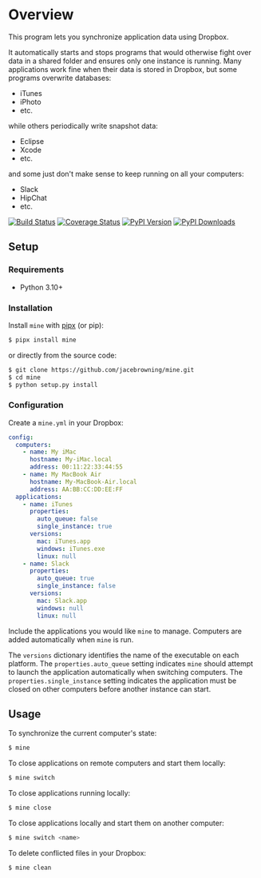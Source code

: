 # Overview

This program lets you synchronize application data using Dropbox.

It automatically starts and stops programs that would otherwise fight over data in a shared folder and ensures only one instance is running. Many applications work fine when their data is stored in Dropbox, but some programs overwrite databases:

- iTunes
- iPhoto
- etc.

while others periodically write snapshot data:

- Eclipse
- Xcode
- etc.

and some just don't make sense to keep running on all your computers:

- Slack
- HipChat
- etc.

[![Build Status](https://img.shields.io/github/actions/workflow/status/jacebrowning/mine/main.yml?branch=main&label=build)](https://github.com/jacebrowning/mine/actions)
[![Coverage Status](https://img.shields.io/codecov/c/gh/jacebrowning/mine)](https://codecov.io/gh/jacebrowning/mine)
[![PyPI Version](https://img.shields.io/pypi/v/mine.svg?label=version)](https://pypi.org/project/mine)
[![PyPI Downloads](https://img.shields.io/pypi/dm/mine.svg?color=orange)](https://pypistats.org/packages/mine)

## Setup

### Requirements

- Python 3.10+

### Installation

Install `mine` with [pipx](https://pipxproject.github.io/pipx/installation/) (or pip):

```sh
$ pipx install mine
```

or directly from the source code:

```sh
$ git clone https://github.com/jacebrowning/mine.git
$ cd mine
$ python setup.py install
```

### Configuration

Create a `mine.yml` in your Dropbox:

```yaml
config:
  computers:
    - name: My iMac
      hostname: My-iMac.local
      address: 00:11:22:33:44:55
    - name: My MacBook Air
      hostname: My-MacBook-Air.local
      address: AA:BB:CC:DD:EE:FF
  applications:
    - name: iTunes
      properties:
        auto_queue: false
        single_instance: true
      versions:
        mac: iTunes.app
        windows: iTunes.exe
        linux: null
    - name: Slack
      properties:
        auto_queue: true
        single_instance: false
      versions:
        mac: Slack.app
        windows: null
        linux: null
```

Include the applications you would like `mine` to manage. Computers are added automatically when `mine` is run.

The `versions` dictionary identifies the name of the executable on each platform. The `properties.auto_queue` setting indicates `mine` should attempt to launch the application automatically when switching computers. The `properties.single_instance` setting indicates the application must be closed on other computers before another instance can start.

## Usage

To synchronize the current computer's state:

```sh
$ mine
```

To close applications on remote computers and start them locally:

```sh
$ mine switch
```

To close applications running locally:

```sh
$ mine close
```

To close applications locally and start them on another computer:

```sh
$ mine switch <name>
```

To delete conflicted files in your Dropbox:

```sh
$ mine clean
```
